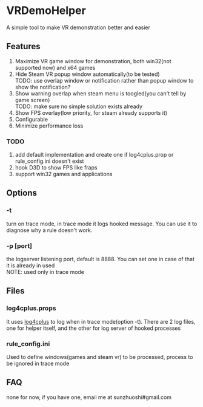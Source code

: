 # VRDemoHelper
A simple tool to make VR demonstration better and easier

## Features
1. Maximize VR game window for demonstration, both win32(not supported now) and x64 games
2. Hide Steam VR popup window automatically(to be tested)  
TODO: use overlap window or notification rather than popup window to show the notification?
3. Show warning overlap when steam menu is toogled(you can't tell by game screen)  
TODO: make sure no simple solution exists already
4. Show FPS overlay(low priority, for steam already supports it)
5. Configurable
6. Minimize performance loss 
### TODO 
1. add default implementation and create one if log4cplus.prop or rule_config.ini doesn't exist
2. hook D3D to show FPS like fraps
3. support win32 games and applications

## Options
### -t  
turn on trace mode, in trace mode it logs hooked message. You can use it to diagnose why a rule doesn't work.  
### -p [port]   
the logserver listening port, default is 8888. You can set one in case of that it is already in used  
NOTE: used only in trace mode  

## Files
### log4cplus.props  
It uses [log4cplus](https://github.com/log4cplus/log4cplus) to log when in trace mode(option -t). There are 2 log files, one for helper itself, and the other for log server of hooked processes 

### rule_config.ini  
Used to define windows(games and steam vr) to be processed, process to be ignored in trace mode

## FAQ
none for now, if you have one, email me at sunzhuoshi#gmail.com